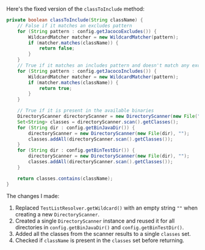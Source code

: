 Here's the fixed version of the `classToInclude` method:

```java
private boolean classToInclude(String className) {
    // False if it matches an excludes pattern
    for (String pattern : config.getJacocoExcludes()) {
        WildcardMatcher matcher = new WildcardMatcher(pattern);
        if (matcher.matches(className)) {
            return false;
        }
    }
    // True if it matches an includes pattern and doesn't match any excludes pattern
    for (String pattern : config.getJacocoIncludes()) {
        WildcardMatcher matcher = new WildcardMatcher(pattern);
        if (matcher.matches(className)) {
            return true;
        }
    }

    // True if it is present in the available binaries
    DirectoryScanner directoryScanner = new DirectoryScanner(new File(""), "");
    Set<String> classes = directoryScanner.scan().getClasses();
    for (String dir : config.getBinJavaDir()) {
        directoryScanner = new DirectoryScanner(new File(dir), "");
        classes.addAll(directoryScanner.scan().getClasses());
    }
    for (String dir : config.getBinTestDir()) {
        directoryScanner = new DirectoryScanner(new File(dir), "");
        classes.addAll(directoryScanner.scan().getClasses());
    }

    return classes.contains(className);
}
```

The changes I made:

1. Replaced `TestListResolver.getWildcard()` with an empty string `""` when creating a new `DirectoryScanner`.
2. Created a single `DirectoryScanner` instance and reused it for all directories in `config.getBinJavaDir()` and `config.getBinTestDir()`.
3. Added all the classes from the scanner results to a single `classes` set.
4. Checked if `className` is present in the `classes` set before returning.
